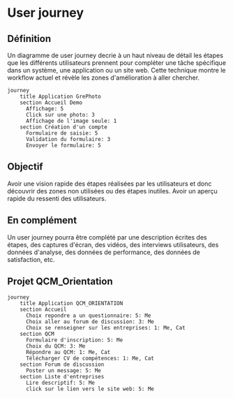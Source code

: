 # User journey

## Définition

Un diagramme de user journey decrie à un haut niveau de détail les étapes que les différents utilisateurs prennent pour compléter une tâche spécifique dans un système, une application ou un site web. Cette technique montre le workflow actuel et révèle les zones d'amélioration à aller chercher.

```mermaid
journey
    title Application GrePhoto
    section Accueil Demo
      Affichage: 5
      Click sur une photo: 3
      Affichage de l'image seule: 1
    section Création d'un compte
      Formulaire de saisie: 5
      Validation du formulaire: 3
      Envoyer le formulaire: 5
```

## Objectif

Avoir une vision rapide des étapes réalisées par les utilisateurs et donc découvrir des zones non utilisées ou des étapes inutiles.
Avoir un aperçu rapide du ressenti des utilisateurs.

## En complément

Un user journey pourra être complété par une description écrites des étapes, des captures d'écran, des vidéos, des interviews utilisateurs, des données d'analyse, des données de performance, des données de satisfaction, etc.

## Projet QCM_Orientation

```mermaid
journey
    title Application QCM_ORIENTATION
    section Accueil
      Choix repondre a un questionnaire: 5: Me
      Choix aller au forum de discussion: 3: Me
      Choix se renseigner sur les entreprises: 1: Me, Cat
    section QCM
      Formulaire d'inscription: 5: Me
      Choix du QCM: 3: Me
      Répondre au QCM: 1: Me, Cat
      Télécharger CV de compétences: 1: Me, Cat
    section Forum de discussion
      Poster un message: 5: Me
    section Liste d'entreprises
      Lire descriptif: 5: Me
      click sur le lien vers le site web: 5: Me
```

